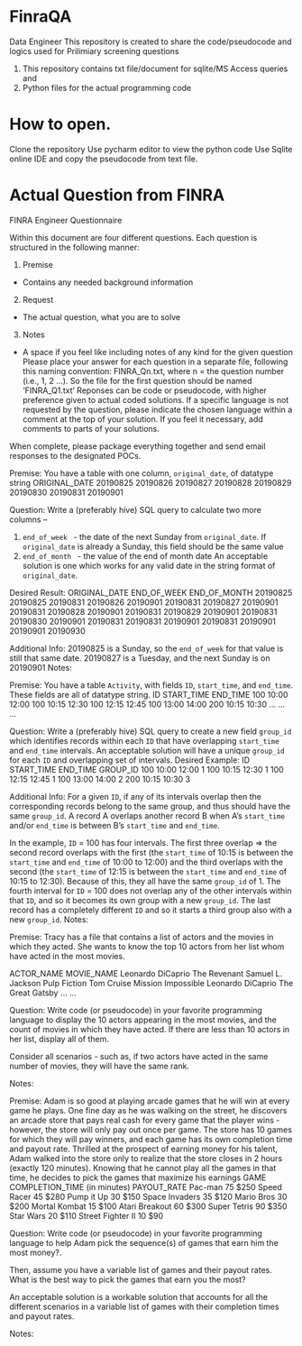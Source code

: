 # FinraQA
Data Engineer 
This repository is created to share the code/pseudocode and logics used for Prilimiary screening questions

1) This repository contains txt file/document for sqlite/MS Access queries and
2) Python files for the actual programming code

# How to open.
Clone the repository
Use pycharm editor to view the python code
Use Sqlite online IDE and copy the pseudocode from text file.

# Actual Question from FINRA

FINRA Engineer Questionnaire

Within this document are four different questions. Each question is structured in the following manner:
1)	Premise
 - Contains any needed background information
2)	Request
- The actual question, what you are to solve
3)	Notes
- A space if you feel like including notes of any kind for the given question
Please place your answer for each question in a separate file, following this naming convention:
FINRA_Qn.txt, where n = the question number (i.e., 1, 2 ...). So the file for the first question should be named ‘FINRA_Q1.txt’
Reponses can be code or pseudocode, with higher preference given to actual coded solutions. If a specific language is not requested by the question, please indicate the chosen language within a comment at the top of your solution. If you feel it necessary, add comments to parts of your solutions.

When complete, please package everything together and send email responses to the designated POCs.

















 
Premise:
You have a table with one column, `original_date`, of datatype string
ORIGINAL_DATE
20190825
20190826
20190827
20190828
20190829
20190830
20190831
20190901

Question:
Write a (preferably hive) SQL query to calculate two more columns – 
1)	`end_of_week ` - the date of the next Sunday from `original_date`. If `original_date` is already a Sunday, this field should be the same value
2)	`end_of_month ` - the value of the end of month date
An acceptable solution is one which works for any valid date in the string format of `original_date`.

Desired Result:
ORIGINAL_DATE	END_OF_WEEK	END_OF_MONTH
20190825	20190825	20190831
20190826	20190901	20190831
20190827	20190901	20190831
20190828	20190901	20190831
20190829	20190901	20190831
20190830	20190901	20190831
20190831	20190901	20190831
20190901	20190901	20190930

Additional Info: 
20190825 is a Sunday, so the `end_of_week` for that value is still that same date. 
20190827 is a Tuesday, and the next Sunday is on 20190901
Notes:
 
Premise:
You have a table `Activity`, with fields `ID`, `start_time`, and `end_time`. These fields are all of datatype string.
ID	START_TIME	END_TIME
100	10:00	12:00
100	10:15	12:30
100	12:15	12:45
100	13:00	14:00
200	10:15	10:30
…	…	…

Question:
Write a (preferably hive) SQL query to create a new field `group_id` which identifies records within each `ID` that have overlapping `start_time` and `end_time` intervals. An acceptable solution will have a unique `group_id` for each `ID` and overlapping set of intervals.
Desired Example: 
ID	START_TIME	END_TIME	GROUP_ID
100	10:00	12:00	1
100	10:15	12:30	1
100	12:15	12:45	1
100	13:00	14:00	2
200	10:15	10:30	3

Additional Info: For a given `ID`, if any of its intervals overlap then the corresponding records belong to the same group, and thus should have the same `group_id`. A record A overlaps another record B when A’s `start_time` and/or `end_time` is between B’s `start_time` and `end_time`.

In the example, `ID` = 100 has four intervals. The first three overlap => the second record overlaps with the first (the `start_time` of 10:15 is between the `start_time` and `end_time` of 10:00 to 12:00) and the third overlaps with the second (the `start_time` of 12:15 is between the `start_time` and `end_time` of 10:15 to 12:30). Because of this, they all have the same `group_id` of 1. The fourth interval for `ID` = 100 does not overlap any of the other intervals within that `ID`, and so it becomes its own group with a new `group_id`. The last record has a completely different `ID` and so it starts a third group also with a new `group_id`.
Notes:




 
Premise:
Tracy has a file that contains a list of actors and the movies in which they acted. She wants to know the top 10 actors from her list whom have acted in the most movies.

ACTOR_NAME	MOVIE_NAME
Leonardo DiCaprio	The Revenant
Samuel L. Jackson	Pulp Fiction
Tom Cruise	Mission Impossible
Leonardo DiCaprio	The Great Gatsby
…	…
	 
Question:
Write code (or pseudocode) in your favorite programming language to display the 10 actors appearing in the most movies, and the count of movies in which they have acted. If there are less than 10 actors in her list, display all of them.

Consider all scenarios - such as, if two actors have acted in the same number of movies, they will have the same rank. 

Notes:













 
Premise:
Adam is so good at playing arcade games that he will win at every game he plays. One fine day as he was walking on the street, he discovers an arcade store that pays real cash for every game that the player wins - however, the store will only pay out once per game. The store has 10 games for which they will pay winners, and each game has its own completion time and payout rate. Thrilled at the prospect of earning money for his talent, Adam walked into the store only to realize that the store closes in 2 hours (exactly 120 minutes). Knowing that he cannot play all the games in that time, he decides to pick the games that maximize his earnings
GAME	COMPLETION_TIME (in minutes)	PAYOUT_RATE
Pac-man	75	$250
Speed Racer	45	$280
Pump it Up	30	$150
Space Invaders	35	$120
Mario Bros	30	$200
Mortal Kombat	15	$100
Atari Breakout	60	$300
Super Tetris	90	$350
Star Wars	20	$110
Street Fighter II	10	$90

Question:
Write code (or pseudocode) in your favorite programming language to help Adam pick the sequence(s) of games that earn him the most money?.

Then, assume you have a variable list of games and their payout rates. What is the best way to pick the games that earn you the most?

An acceptable solution is a workable solution that accounts for all the different scenarios in a variable list of games with their completion times and payout rates.

Notes:

